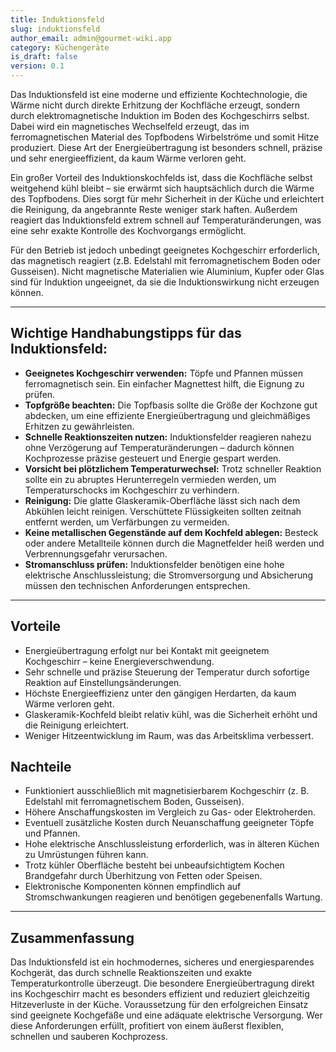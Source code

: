 ```yaml
---
title: Induktionsfeld
slug: induktionsfeld
author_email: admin@gourmet-wiki.app
category: Küchengeräte
is_draft: false
version: 0.1
---
```

Das Induktionsfeld ist eine moderne und effiziente Kochtechnologie, die Wärme nicht durch direkte Erhitzung der Kochfläche erzeugt, sondern durch elektromagnetische Induktion im Boden des Kochgeschirrs selbst. Dabei wird ein magnetisches Wechselfeld erzeugt, das im ferromagnetischen Material des Topfbodens Wirbelströme und somit Hitze produziert. Diese Art der Energieübertragung ist besonders schnell, präzise und sehr energieeffizient, da kaum Wärme verloren geht.

Ein großer Vorteil des Induktionskochfelds ist, dass die Kochfläche selbst weitgehend kühl bleibt – sie erwärmt sich hauptsächlich durch die Wärme des Topfbodens. Dies sorgt für mehr Sicherheit in der Küche und erleichtert die Reinigung, da angebrannte Reste weniger stark haften. Außerdem reagiert das Induktionsfeld extrem schnell auf Temperaturänderungen, was eine sehr exakte Kontrolle des Kochvorgangs ermöglicht.

Für den Betrieb ist jedoch unbedingt geeignetes Kochgeschirr erforderlich, das magnetisch reagiert (z.B. Edelstahl mit ferromagnetischem Boden oder Gusseisen). Nicht magnetische Materialien wie Aluminium, Kupfer oder Glas sind für Induktion ungeeignet, da sie die Induktionswirkung nicht erzeugen können.

---

## Wichtige Handhabungstipps für das Induktionsfeld:

- **Geeignetes Kochgeschirr verwenden:** Töpfe und Pfannen müssen ferromagnetisch sein. Ein einfacher Magnettest hilft, die Eignung zu prüfen.
- **Topfgröße beachten:** Die Topfbasis sollte die Größe der Kochzone gut abdecken, um eine effiziente Energieübertragung und gleichmäßiges Erhitzen zu gewährleisten.
- **Schnelle Reaktionszeiten nutzen:** Induktionsfelder reagieren nahezu ohne Verzögerung auf Temperaturänderungen – dadurch können Kochprozesse präzise gesteuert und Energie gespart werden.
- **Vorsicht bei plötzlichem Temperaturwechsel:** Trotz schneller Reaktion sollte ein zu abruptes Herunterregeln vermieden werden, um Temperaturschocks im Kochgeschirr zu verhindern.
- **Reinigung:** Die glatte Glaskeramik-Oberfläche lässt sich nach dem Abkühlen leicht reinigen. Verschüttete Flüssigkeiten sollten zeitnah entfernt werden, um Verfärbungen zu vermeiden.
- **Keine metallischen Gegenstände auf dem Kochfeld ablegen:** Besteck oder andere Metallteile können durch die Magnetfelder heiß werden und Verbrennungsgefahr verursachen.
- **Stromanschluss prüfen:** Induktionsfelder benötigen eine hohe elektrische Anschlussleistung; die Stromversorgung und Absicherung müssen den technischen Anforderungen entsprechen.

---

## Vorteile

- Energieübertragung erfolgt nur bei Kontakt mit geeignetem Kochgeschirr – keine Energieverschwendung.
- Sehr schnelle und präzise Steuerung der Temperatur durch sofortige Reaktion auf Einstellungsänderungen.
- Höchste Energieeffizienz unter den gängigen Herdarten, da kaum Wärme verloren geht.
- Glaskeramik-Kochfeld bleibt relativ kühl, was die Sicherheit erhöht und die Reinigung erleichtert.
- Weniger Hitzeentwicklung im Raum, was das Arbeitsklima verbessert.

## Nachteile

- Funktioniert ausschließlich mit magnetisierbarem Kochgeschirr (z. B. Edelstahl mit ferromagnetischem Boden, Gusseisen).
- Höhere Anschaffungskosten im Vergleich zu Gas- oder Elektroherden.
- Eventuell zusätzliche Kosten durch Neuanschaffung geeigneter Töpfe und Pfannen.
- Hohe elektrische Anschlussleistung erforderlich, was in älteren Küchen zu Umrüstungen führen kann.
- Trotz kühler Oberfläche besteht bei unbeaufsichtigtem Kochen Brandgefahr durch Überhitzung von Fetten oder Speisen.
- Elektronische Komponenten können empfindlich auf Stromschwankungen reagieren und benötigen gegebenenfalls Wartung.

---

## Zusammenfassung

Das Induktionsfeld ist ein hochmodernes, sicheres und energiesparendes Kochgerät, das durch schnelle Reaktionszeiten und exakte Temperaturkontrolle überzeugt. Die besondere Energieübertragung direkt ins Kochgeschirr macht es besonders effizient und reduziert gleichzeitig Hitzeverluste in der Küche. Voraussetzung für den erfolgreichen Einsatz sind geeignete Kochgefäße und eine adäquate elektrische Versorgung. Wer diese Anforderungen erfüllt, profitiert von einem äußerst flexiblen, schnellen und sauberen Kochprozess.